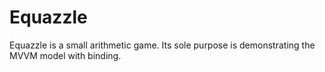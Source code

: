 # Equazzle

Equazzle is a small arithmetic game. Its sole purpose is demonstrating the MVVM model with binding.
